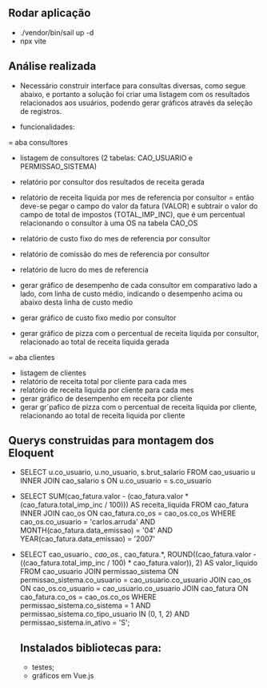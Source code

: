 ## Rodar aplicação
* ./vendor/bin/sail up -d
* npx vite

## Análise realizada
* Necessário construir interface para consultas diversas, como segue abaixo, e portanto a solução foi criar uma listagem com os resultados relacionados aos usuários, podendo gerar gráficos através da seleção de registros.

* funcionalidades:

= aba consultores
- listagem de consultores (2 tabelas: CAO_USUARIO e PERMISSAO_SISTEMA)
- relatório por consultor dos resultados de receita gerada
- relatório de receita liquida por mes de referencia por consultor
= então deve-se pegar o campo do valor da fatura (VALOR) e
subtrair o valor do campo de total de impostos (TOTAL_IMP_INC), que é um percentual relacionando o consultor à uma OS na tabela CAO_OS

- relatório de custo fixo do mes de referencia por consultor
- relatório de comissão do mes de referencia por consultor
- relatório de lucro do mes de referencia
- gerar gráfico de desempenho de cada consultor em comparativo lado a lado, com linha de custo médio, indicando o desempenho acima ou abaixo desta linha de custo medio
- gerar gráfico de custo fixo medio por consultor
- gerar gráfico de pizza com o percentual de receita liquida por consultor, relacionado ao total de receita liquida gerada


= aba clientes
- listagem de clientes
- relatório de receita total por cliente para cada mes
- relatório de receita liquida por cliente para cada mes
- gerar gráfico de desempenho em receita por cliente
- gerar gr´pafico de pizza com o percentual de receita liquida por cliente, relacionando ao total de receita liquida por cliente


## Querys construidas para montagem dos Eloquent
* SELECT u.co_usuario, u.no_usuario, s.brut_salario
FROM cao_usuario u
INNER JOIN cao_salario s ON u.co_usuario = s.co_usuario

* SELECT SUM(cao_fatura.valor - (cao_fatura.valor * (cao_fatura.total_imp_inc / 100))) AS receita_liquida
FROM cao_fatura
INNER JOIN cao_os ON cao_fatura.co_os = cao_os.co_os
WHERE cao_os.co_usuario = 'carlos.arruda'
AND MONTH(cao_fatura.data_emissao) = '04'
AND YEAR(cao_fatura.data_emissao) = '2007'

* SELECT cao_usuario.*,
       cao_os.*,
       cao_fatura.*,
       ROUND((cao_fatura.valor - ((cao_fatura.total_imp_inc / 100) * cao_fatura.valor)), 2) AS valor_liquido
FROM cao_usuario
JOIN permissao_sistema ON permissao_sistema.co_usuario = cao_usuario.co_usuario
JOIN cao_os ON cao_os.co_usuario = cao_usuario.co_usuario
JOIN cao_fatura ON cao_fatura.co_os = cao_os.co_os
WHERE permissao_sistema.co_sistema = 1
  AND permissao_sistema.co_tipo_usuario IN (0, 1, 2)
  AND permissao_sistema.in_ativo = 'S';

  ## Instalados bibliotecas para:
  * testes;
  * gráficos em Vue.js
